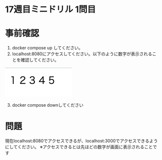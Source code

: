 # 17週目ミニドリル 1問目

# 事前確認

1. docker compose up してください。
2. localhost:8080にアクセスしてください。以下のように数字が表示されることを確認してください。

![picture 8](images/d711fcedea62e634008fa3494322232c8b2d7061ad5f342573c4dc84d290508c.png)  


3. docker compose downしてください

# 問題

現在localhost:8080でアクセスできるが、localhost:3000でアクセスできるようにしてください。
※アクセスできるとは先ほどの数字が画面に表示されることです